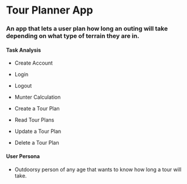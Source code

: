# Tour Planner App

### An app that lets a user plan how long an outing will take depending on what type of terrain they are in.

#### Task Analysis
* Create Account
* Login
* Logout  

* Munter Calculation  

* Create a Tour Plan
* Read Tour Plans
* Update a Tour Plan
* Delete a Tour Plan  

#### User Persona
* Outdoorsy person of any age that wants to know how long a tour will take.